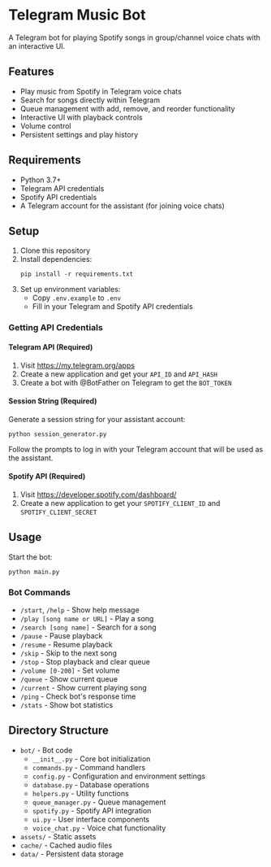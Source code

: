 # Telegram Music Bot

A Telegram bot for playing Spotify songs in group/channel voice chats with an interactive UI.

## Features

- Play music from Spotify in Telegram voice chats
- Search for songs directly within Telegram
- Queue management with add, remove, and reorder functionality
- Interactive UI with playback controls
- Volume control
- Persistent settings and play history

## Requirements

- Python 3.7+
- Telegram API credentials
- Spotify API credentials
- A Telegram account for the assistant (for joining voice chats)

## Setup

1. Clone this repository
2. Install dependencies:
   ```
   pip install -r requirements.txt
   ```
3. Set up environment variables:
   - Copy `.env.example` to `.env`
   - Fill in your Telegram and Spotify API credentials

### Getting API Credentials

#### Telegram API (Required)
1. Visit https://my.telegram.org/apps
2. Create a new application and get your `API_ID` and `API_HASH`
3. Create a bot with @BotFather on Telegram to get the `BOT_TOKEN`

#### Session String (Required)
Generate a session string for your assistant account:
```
python session_generator.py
```
Follow the prompts to log in with your Telegram account that will be used as the assistant.

#### Spotify API (Required)
1. Visit https://developer.spotify.com/dashboard/
2. Create a new application to get your `SPOTIFY_CLIENT_ID` and `SPOTIFY_CLIENT_SECRET`

## Usage

Start the bot:
```
python main.py
```

### Bot Commands

- `/start`, `/help` - Show help message
- `/play [song name or URL]` - Play a song
- `/search [song name]` - Search for a song
- `/pause` - Pause playback
- `/resume` - Resume playback
- `/skip` - Skip to the next song
- `/stop` - Stop playback and clear queue
- `/volume [0-200]` - Set volume
- `/queue` - Show current queue
- `/current` - Show current playing song
- `/ping` - Check bot's response time
- `/stats` - Show bot statistics

## Directory Structure

- `bot/` - Bot code
  - `__init__.py` - Core bot initialization
  - `commands.py` - Command handlers
  - `config.py` - Configuration and environment settings
  - `database.py` - Database operations
  - `helpers.py` - Utility functions
  - `queue_manager.py` - Queue management
  - `spotify.py` - Spotify API integration
  - `ui.py` - User interface components
  - `voice_chat.py` - Voice chat functionality
- `assets/` - Static assets
- `cache/` - Cached audio files
- `data/` - Persistent data storage